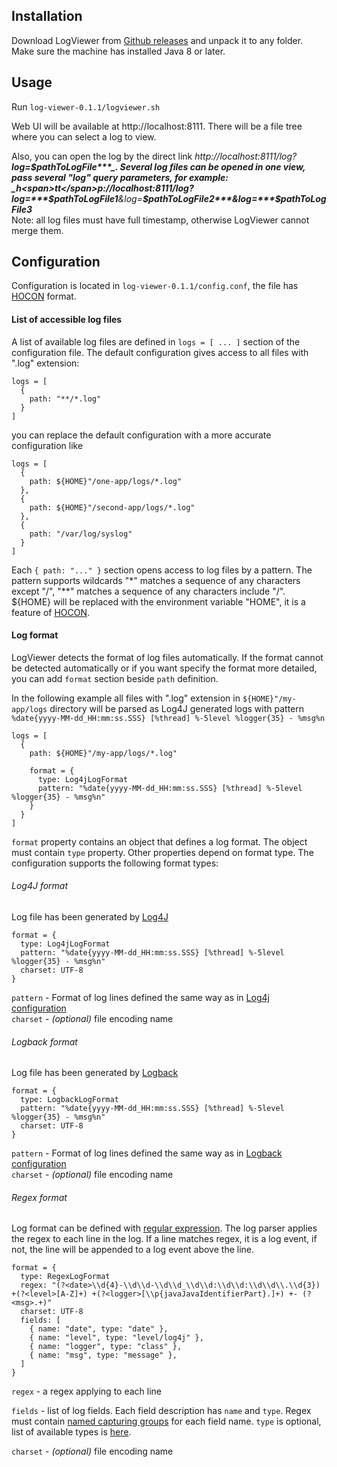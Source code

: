 ## Installation
Download LogViewer from [Github releases](https://github.com/sevdokimov/log-viewer/releases) and unpack it to any folder.<br>
Make sure the machine has installed Java 8 or later.

## Usage

Run `log-viewer-0.1.1/logviewer.sh` 

Web UI will be available at http://localhost:8111. There will be a file tree where you can select a log to view. 

Also, you can open the log by the direct link _h<span>t</span>tp://localhost:8111/log?***log=$pathToLogFile***_. Several log files can be
opened in one view, pass several "log" query parameters, for example: _h<span>tt</span>p://localhost:8111/log?log=***$pathToLogFile1***&log=***$pathToLogFile2***&log=***$pathToLogFile3***_<br> 
Note: all log files must have full timestamp, otherwise LogViewer cannot merge them.

## Configuration

Configuration is located in `log-viewer-0.1.1/config.conf`, the file has [HOCON](https://github.com/lightbend/config)
format. 

#### List of accessible log files

A list of available log files are defined in `logs = [ ... ]` section of the configuration file. The default configuration
gives access to all files with ".log" extension:
```hocon
logs = [
  {
    path: "**/*.log"
  }
]
```

you can replace the default configuration with a more accurate configuration like

```hocon
logs = [
  {
    path: ${HOME}"/one-app/logs/*.log"
  },
  {
    path: ${HOME}"/second-app/logs/*.log"
  },
  {
    path: "/var/log/syslog"
  }
]
```

Each `{ path: "..." }` section opens access to log files by a pattern. The pattern supports wildcards "*" matches a sequence
of any characters except "/", "**" matches a sequence of any characters include "/".<br>
${HOME} will be replaced with the environment variable "HOME", it is a feature of [HOCON](https://github.com/lightbend/config#uses-of-substitutions).

#### Log format

LogViewer detects the format of log files automatically. If the format cannot be detected automatically or if you want specify
the format more detailed, you can add `format` section beside `path` definition.

In the following example all files with ".log" extension in `${HOME}"/my-app/logs` directory will be parsed as Log4J generated logs
with pattern `%date{yyyy-MM-dd_HH:mm:ss.SSS} [%thread] %-5level %logger{35} - %msg%n`  
```hocon
logs = [
  {
    path: ${HOME}"/my-app/logs/*.log"

    format = {
      type: Log4jLogFormat
      pattern: "%date{yyyy-MM-dd_HH:mm:ss.SSS} [%thread] %-5level %logger{35} - %msg%n"       
    }
  }
]
```

`format` property contains an object that defines a log format. The object must contain `type` property. Other properties
depend on format type. The configuration supports the following format types:

###### Log4J format

Log file has been generated by [Log4J](https://logging.apache.org/log4j/2.x/index.html)

```hocon
format = {
  type: Log4jLogFormat
  pattern: "%date{yyyy-MM-dd_HH:mm:ss.SSS} [%thread] %-5level %logger{35} - %msg%n"
  charset: UTF-8       
}  
```
`pattern` - Format of log lines defined the same way as in [Log4j configuration](https://logging.apache.org/log4j/2.x/manual/layouts.html#PatternLayout) <br>
`charset` - _(optional)_ file encoding name 

###### Logback format

Log file has been generated by [Logback](http://logback.qos.ch/)

```hocon    
format = {
  type: LogbackLogFormat
  pattern: "%date{yyyy-MM-dd_HH:mm:ss.SSS} [%thread] %-5level %logger{35} - %msg%n"
  charset: UTF-8       
}
```                      
`pattern` - Format of log lines defined the same way as in [Logback configuration](http://logback.qos.ch/manual/layouts.html) <br>
`charset` - _(optional)_ file encoding name 

###### Regex format

Log format can be defined with [regular expression](https://docs.oracle.com/javase/7/docs/api/java/util/regex/Pattern.html).
The log parser applies the regex to each line in the log. If a line matches regex, it is a log event,
if not, the line will be appended to a log event above the line.

```hocon    
format = {
  type: RegexLogFormat
  regex: "(?<date>\\d{4}-\\d\\d-\\d\\d_\\d\\d:\\d\\d:\\d\\d\\.\\d{3}) +(?<level>[A-Z]+) +(?<logger>[\\p{javaJavaIdentifierPart}.]+) +- (?<msg>.+)"
  charset: UTF-8
  fields: [
    { name: "date", type: "date" },
    { name: "level", type: "level/log4j" },
    { name: "logger", type: "class" },
    { name: "msg", type: "message" },
  ]
}
```                      

`regex` - a regex applying to each line

`fields` - list of log fields. Each field description has `name` and `type`. Regex must contain
[named capturing groups](https://www.logicbig.com/tutorials/core-java-tutorial/java-regular-expressions/named-captruing-groups.html)
for each field name. `type` is optional, list of available types is [here](to_be_done).
 
`charset` - _(optional)_ file encoding name